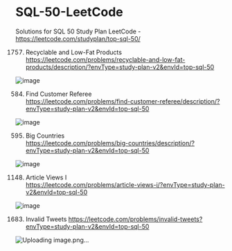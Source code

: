 # SQL-50-LeetCode
Solutions for SQL 50 Study Plan LeetCode -<br>
https://leetcode.com/studyplan/top-sql-50/

1757. Recyclable and Low-Fat Products<br>
https://leetcode.com/problems/recyclable-and-low-fat-products/description/?envType=study-plan-v2&envId=top-sql-50

![image](https://github.com/user-attachments/assets/459771f2-5d6d-488a-ac82-64a43aa1008b)

584. Find Customer Referee<br>
https://leetcode.com/problems/find-customer-referee/description/?envType=study-plan-v2&envId=top-sql-50

![image](https://github.com/user-attachments/assets/9023b094-6f75-4e0f-86cc-53cc505b5e77)

595. Big Countries<br>
https://leetcode.com/problems/big-countries/description/?envType=study-plan-v2&envId=top-sql-50

![image](https://github.com/user-attachments/assets/f9eb1f2d-e17b-4b4d-816c-f230bb6d045d)

1148. Article Views I<br>
https://leetcode.com/problems/article-views-i/?envType=study-plan-v2&envId=top-sql-50

![image](https://github.com/user-attachments/assets/caccc4d2-1e8c-44d1-b2d8-ec2fb30536fa)

1683. Invalid Tweets
https://leetcode.com/problems/invalid-tweets?envType=study-plan-v2&envId=top-sql-50

![Uploading image.png…]()

